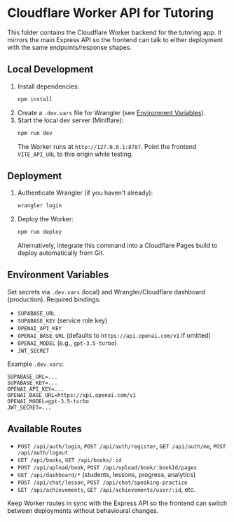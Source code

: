 # Cloudflare Worker API for Tutoring

This folder contains the Cloudflare Worker backend for the tutoring app. It mirrors the main Express API so the frontend can talk to either deployment with the same endpoints/response shapes.

## Local Development

1. Install dependencies:
   ```bash
   npm install
   ```
2. Create a `.dev.vars` file for Wrangler (see [Environment Variables](#environment-variables)).
3. Start the local dev server (Miniflare):
   ```bash
   npm run dev
   ```
   The Worker runs at `http://127.0.0.1:8787`. Point the frontend `VITE_API_URL` to this origin while testing.

## Deployment

1. Authenticate Wrangler (if you haven't already):
   ```bash
   wrangler login
   ```
2. Deploy the Worker:
   ```bash
   npm run deploy
   ```
   Alternatively, integrate this command into a Cloudflare Pages build to deploy automatically from Git.

## Environment Variables

Set secrets via `.dev.vars` (local) and Wrangler/Cloudflare dashboard (production). Required bindings:

- `SUPABASE_URL`
- `SUPABASE_KEY` (service role key)
- `OPENAI_API_KEY`
- `OPENAI_BASE_URL` (defaults to `https://api.openai.com/v1` if omitted)
- `OPENAI_MODEL` (e.g., `gpt-3.5-turbo`)
- `JWT_SECRET`

Example `.dev.vars`:

```
SUPABASE_URL=...
SUPABASE_KEY=...
OPENAI_API_KEY=...
OPENAI_BASE_URL=https://api.openai.com/v1
OPENAI_MODEL=gpt-3.5-turbo
JWT_SECRET=...
```

## Available Routes

- `POST /api/auth/login`, `POST /api/auth/register`, `GET /api/auth/me`, `POST /api/auth/logout`
- `GET /api/books`, `GET /api/books/:id`
- `POST /api/upload/book`, `POST /api/upload/book/:bookId/pages`
- `GET /api/dashboard/*` (students, lessons, progress, analytics)
- `POST /api/chat/lesson`, `POST /api/chat/speaking-practice`
- `GET /api/achievements`, `GET /api/achievements/user/:id`, etc.

Keep Worker routes in sync with the Express API so the frontend can switch between deployments without behavioural changes.
